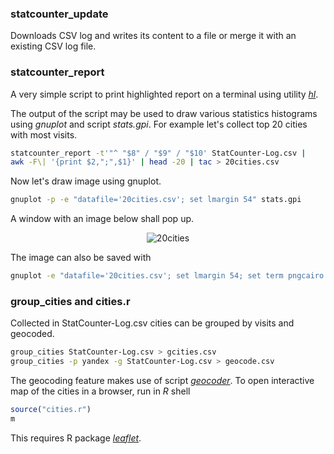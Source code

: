 ### statcounter_update

Downloads CSV log and writes its content to a file or merge it with an existing
CSV log file.

### statcounter_report

A very simple script to print highlighted report on a terminal using utility
[*hl*](http://sourceforge.net/projects/hlterm/).

The output of the script may be used to draw various statistics histograms using
*gnuplot* and script *stats.gpi*. For example let's collect top 20 cities with
most visits.

```sh
statcounter_report -t'"^ "$8" / "$9" / "$10' StatCounter-Log.csv |
awk -F\| '{print $2,";",$1}' | head -20 | tac > 20cities.csv
```

Now let's draw image using gnuplot.

```sh
gnuplot -p -e "datafile='20cities.csv'; set lmargin 54" stats.gpi
```

A window with an image below shall pop up.

<p align="center">
  <img src="../images/images/20cities.png?raw=true" alt="20cities"/>
</p>

The image can also be saved with

```sh
gnuplot -e "datafile='20cities.csv'; set lmargin 54; set term pngcairo size 1200,700; set output '20cities.png'" stats.gpi
```

### group_cities and cities.r

Collected in StatCounter-Log.csv cities can be grouped by visits and geocoded.

```sh
group_cities StatCounter-Log.csv > gcities.csv
group_cities -p yandex -g StatCounter-Log.csv > geocode.csv
```

The geocoding feature makes use of script
[*geocoder*](https://github.com/DenisCarriere/geocoder). To open interactive map
of the cities in a browser, run in *R* shell

```r
source("cities.r")
m
```

This requires R package [*leaflet*](https://rstudio.github.io/leaflet/).

